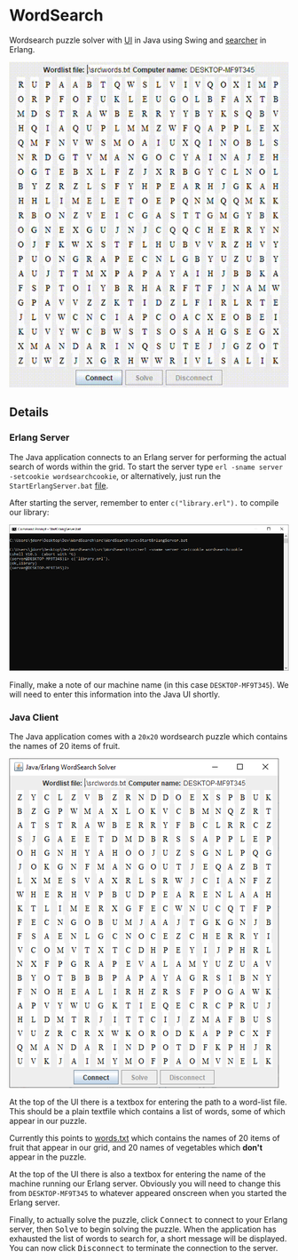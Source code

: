 # WordSearch
Wordsearch puzzle solver with [UI](https://github.com/James-P-D/WordSearch/blob/master/src/WordSearch/src/Main.java) in Java using Swing and [searcher](https://github.com/James-P-D/WordSearch/blob/master/src/WordSearch/src/library.erl) in Erlang.

![Screenshot](https://github.com/James-P-D/WordSearch/blob/master/Screenshot.gif)

## Details

### Erlang Server

The Java application connects to an Erlang server for performing the actual search of words within the grid. To start the server type `erl -sname server -setcookie wordsearchcookie`, or alternatively, just run the `StartErlangServer.bat` [file](https://github.com/James-P-D/WordSearch/blob/master/src/WordSearch/src/StartErlangServer.bat).

After starting the server, remember to enter `c("library.erl").` to compile our library:

![Screenshot](https://github.com/James-P-D/WordSearch/blob/master/StartServer.png)

Finally, make a note of our machine name (in this case `DESKTOP-MF9T345`). We will need to enter this information into the Java UI shortly.

### Java Client

The Java application comes with a `20x20` wordsearch puzzle which contains the names of 20 items of fruit.

![UI](https://github.com/James-P-D/WordSearch/blob/master/UI.png)

At the top of the UI there is a textbox for entering the path to a word-list file. This should be a plain textfile which contains a list of words, some of which appear in our puzzle.

Currently this points to [words.txt](https://github.com/James-P-D/WordSearch/blob/master/src/WordSearch/src/words.txt) which contains the names of 20 items of fruit that appear in our grid, and 20 names of vegetables which **don't** appear in the puzzle.

At the top of the UI there is also a textbox for entering the name of the machine running our Erlang server. Obviously you will need to change this from `DESKTOP-MF9T345` to whatever appeared onscreen when you started the Erlang server.

Finally, to actually solve the puzzle, click <kbd>Connect</kbd> to connect to your Erlang server, then <kbd>Solve</kbd> to begin solving the puzzle. When the application has exhausted the list of words to search for, a short message will be displayed. You can now click <kbd>Disconnect</kbd> to terminate the connection to the server.

